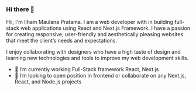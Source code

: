 ### Hi there 👋

Hii, I'm Ilham Maulana Pratama. I am a web developer with in building full-stack web applications using React and Next.js Framework. I have a passion for creating responsive, user-friendly and aesthetically pleasing websites that meet the client’s needs and expectations.

I enjoy collaborating with designers who have a high taste of design and learning new technologies and tools to improve my web development skills.

- 🌱 I’m currently working Full-Stack framework React, Next.js
- 👯 I’m looking to open position in frontend or collaborate on any Next.js, React, and Node.js projects

<!--
**impfundev/impfundev** is a ✨ _special_ ✨ repository because its `README.md` (this file) appears on your GitHub profile.

Here are some ideas to get you started:

- 🔭 I’m currently working on ...
- 🤔 I’m looking for help with ...
- 💬 Ask me about ...
- 📫 How to reach me: ...
- 😄 Pronouns: ...
- ⚡ Fun fact: ...
-->
